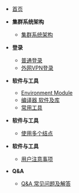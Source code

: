 * [首页](zh-cn/)

* **集群系统架构**
    * [集群系统架构](zh-cn/01-0)

* **登录**
    * [普通登录](zh-cn/02-login/01-normal-login)
    * [外网VPN登录](zh-cn/02-login/02-vpn-login)

* **软件与工具**
    * [Environment Module](zh-cn/03-softwares-and-tools/01-environment-modules)
    * [编译器 软件及库](zh-cn/03-softwares-and-tools/02-compilers-softwares-and-libs)
    * [常用工具](zh-cn/03-softwares-and-tools/03-tools)

* **软件与工具**
    * [使用多个结点](zh-cn/04-0)

* **软件与工具**
    * [用户注意事项](zh-cn/05-0)

* **Q&A**
    * [Q&A 常见问题及解答](zh-cn/06-qa)
